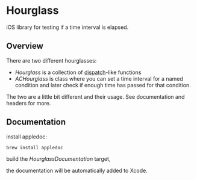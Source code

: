 Hourglass
=========

iOS library for testing if a time interval is elapsed.

## Overview

There are two different hourglasses:

- _Hourglass_ is a collection of [dispatch](http://developer.apple.com/library/ios/#documentation/Performance/Reference/GCD_libdispatch_Ref/Reference/reference.html)-like functions
- _ACHourglass_ is class where you can set a time interval for a named condition and later check if enough time has passed for that condition.

The two are a little bit different and their usage. See documentation and headers for more.

## Documentation

install appledoc:

`brew install appledoc`

build the _HourglassDocumentation_ target,

the documentation will be automatically added to Xcode.